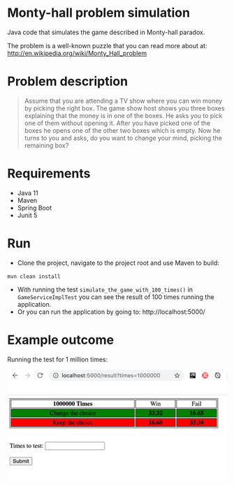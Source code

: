 # Monty-hall problem simulation

Java code that simulates the game described in Monty-hall paradox.

The problem is a well-known puzzle that you can read more about at: http://en.wikipedia.org/wiki/Monty_Hall_problem


# Problem description
> Assume that you are attending a TV show where you can win money by picking the right box. The game show host shows you three boxes explaining that the money is in one of the boxes. He asks you to pick one of them without opening it. After you have picked one of the boxes he opens one of the other two boxes which is empty. Now he turns to you and asks, do you want to change your mind, picking the remaining box?


# Requirements
*	Java 11
*	Maven
*   Spring Boot
*	Junit 5

# Run

- Clone the project, navigate to the project root and use Maven to build:
```
mvn clean install
```
- With running the test ```simulate_the_game_with_100_times()``` in ```GameServiceImplTest```
  you can see the result of 100 times running the application.
- Or you can run the application by going to: 
  http://localhost:5000/


# Example outcome

Running the test for 1 million times:

![img_1.png](img_1.png)
